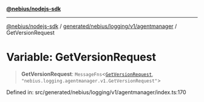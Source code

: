 [**@nebius/nodejs-sdk**](../../../../../../README.md)

***

[@nebius/nodejs-sdk](../../../../../../README.md) / [generated/nebius/logging/v1/agentmanager](../README.md) / GetVersionRequest

# Variable: GetVersionRequest

> **GetVersionRequest**: `MessageFns`\<[`GetVersionRequest`](../interfaces/GetVersionRequest.md), `"nebius.logging.agentmanager.v1.GetVersionRequest"`\>

Defined in: src/generated/nebius/logging/v1/agentmanager/index.ts:170
